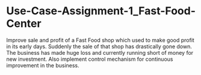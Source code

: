 # Use-Case-Assignment-1_Fast-Food-Center
Improve sale and profit of a Fast Food shop which used to make good profit in its early days. Suddenly the sale of that shop has drastically gone down. The business has made huge loss and currently running short of money for new investment. Also implement control mechanism for continuous improvement in the business.
